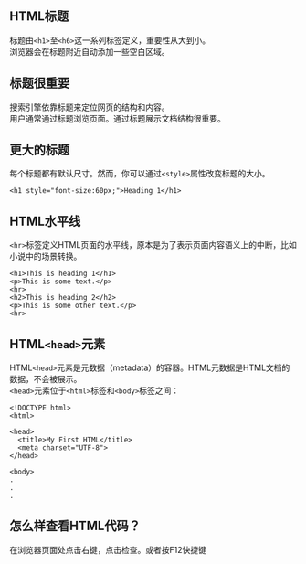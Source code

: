 ## HTML标题
标题由`<h1>`至`<h6>`这一系列标签定义，重要性从大到小。  
浏览器会在标题附近自动添加一些空白区域。
## 标题很重要
搜索引擎依靠标题来定位网页的结构和内容。  
用户通常通过标题浏览页面。通过标题展示文档结构很重要。  
## 更大的标题
每个标题都有默认尺寸。然而，你可以通过`<style>`属性改变标题的大小。
```
<h1 style="font-size:60px;">Heading 1</h1>
```
## HTML水平线
`<hr>`标签定义HTML页面的水平线，原本是为了表示页面内容语义上的中断，比如小说中的场景转换。  
```
<h1>This is heading 1</h1>
<p>This is some text.</p>
<hr>
<h2>This is heading 2</h2>
<p>This is some other text.</p>
<hr>
```
## HTML`<head>`元素
HTML`<head>`元素是元数据（metadata）的容器。HTML元数据是HTML文档的数据，不会被展示。  
`<head>`元素位于`<html>`标签和`<body>`标签之间：
```
<!DOCTYPE html>
<html>

<head>
  <title>My First HTML</title>
  <meta charset="UTF-8">
</head>

<body>
.
.
.
```
## 怎么样查看HTML代码？
在浏览器页面处点击右键，点击检查。或者按F12快捷键
